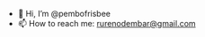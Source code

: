 - 👋 Hi, I’m @pembofrisbee
- 📫 How to reach me: rurenodembar@gmail.com

<!---
pembofrisbee/pembofrisbee is a ✨ special ✨ repository because its `README.md` (this file) appears on your GitHub profile.
You can click the Preview link to take a look at your changes.
--->
